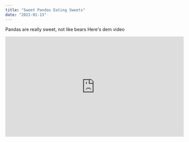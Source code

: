 ```yaml
---
title: "Sweet Pandas Eating Sweets"
date: "2021-01-13"
---
```


Pandas are really sweet, not like bears
Here's dem video

<iframe width="560" height="315" src="https://youtube.com/embed/4n0xNbfJLR8" frameborder="0" allowfullscreen></iframe>
